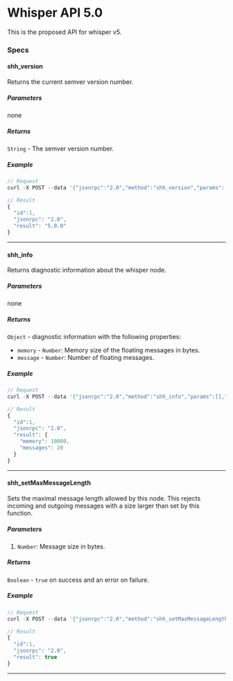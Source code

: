 # Whisper API 5.0

This is the proposed API for whisper v5.

### Specs

#### shh_version

Returns the current semver version number.


##### Parameters

none

##### Returns

`String` - The semver version number.


##### Example
```js
// Request
curl -X POST --data '{"jsonrpc":"2.0","method":"shh_version","params":[],"id":1}'

// Result
{
  "id":1,
  "jsonrpc": "2.0",
  "result": "5.0.0"
}
```

***

#### shh_info

Returns diagnostic information about the whisper node.


##### Parameters

none

##### Returns

`Object` - diagnostic information with the following properties:
  - `memory` - `Number`: Memory size of the floating messages in bytes.
  - `message` - `Number`: Number of floating messages.


##### Example
```js
// Request
curl -X POST --data '{"jsonrpc":"2.0","method":"shh_info","params":[],"id":1}'

// Result
{
  "id":1,
  "jsonrpc": "2.0",
  "result": {
    "memory": 10000,
    "messages": 20
  }
}
```

***

#### shh_setMaxMessageLength

Sets the maximal message length allowed by this node.
This rejects incoming and outgoing messages with a size larger than set by this function.


##### Parameters

1. `Number`: Message size in bytes.

##### Returns

`Boolean` - `true` on success and an error on failure.


##### Example
```js
// Request
curl -X POST --data '{"jsonrpc":"2.0","method":"shh_setMaxMessageLength","params":[234567],"id":1}'

// Result
{
  "id":1,
  "jsonrpc": "2.0",
  "result": true
}
```

***